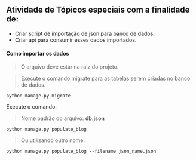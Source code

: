 ## Atividade de Tópicos especiais com a finalidade de:

- Criar script de importação de json para banco de dados.
- Criar api para consumir esses dados importados.

#### Como importar os dados

> O arquivo deve estar na raiz do projeto.

> Execute o comando migrate para as tabelas serem criadas no banco de dados.

```
python manage.py migrate
```

Execute o comando:

> Nome padrão do arquivo: **db.json**

```
python manage.py populate_blog
```

> Ou utilizando outro nome:

```
python manage.py populate_blog --filename json_name.json
```
